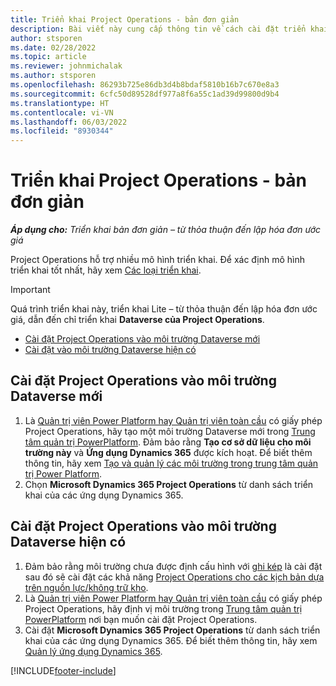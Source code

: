 ```yaml
---
title: Triển khai Project Operations - bản đơn giản
description: Bài viết này cung cấp thông tin về cách cài đặt triển khai Project Operations Lite – từ thỏa thuận đến lập hóa đơn ước giá.
author: stsporen
ms.date: 02/28/2022
ms.topic: article
ms.reviewer: johnmichalak
ms.author: stsporen
ms.openlocfilehash: 86293b725e86db3d4b8bdaf5810b16b7c670e8a3
ms.sourcegitcommit: 6cfc50d89528df977a8f6a55c1ad39d99800d9b4
ms.translationtype: HT
ms.contentlocale: vi-VN
ms.lasthandoff: 06/03/2022
ms.locfileid: "8930344"
---
```

# <a name="deploy-project-operations---lite"></a>Triển khai Project Operations - bản đơn giản

_**Áp dụng cho:** Triển khai bản đơn giản – từ thỏa thuận đến lập hóa đơn ước giá_



Project Operations hỗ trợ nhiều mô hình triển khai. Để xác định mô hình triển khai tốt nhất, hãy xem [Các loại triển khai](determine-deployment-type.md).


> [!IMPORTANT]
> Quá trình triển khai này, triển khai Lite – từ thỏa thuận đến lập hóa đơn ước giá, dẫn đến chỉ triển khai **Dataverse của Project Operations**.

- [Cài đặt Project Operations vào môi trường Dataverse mới](#new)
- [Cài đặt vào môi trường Dataverse hiện có](#existing)



## <a name="install-project-operations-to-a-new-dataverse-environment"></a><a name="new"></a>Cài đặt Project Operations vào môi trường Dataverse mới

1. Là [Quản trị viên Power Platform hay Quản trị viên toàn cầu](/power-platform/admin/global-service-administrators-can-administer-without-license) có giấy phép Project Operations, hãy tạo một môi trường Dataverse mới trong [Trung tâm quản trị PowerPlatform](https://admin.powerplatform.com). Đảm bảo rằng **Tạo cơ sở dữ liệu cho môi trường này** và **Ứng dụng Dynamics 365** được kích hoạt. Để biết thêm thông tin, hãy xem [Tạo và quản lý các môi trường trong trung tâm quản trị Power Platform](/power-platform/admin/create-environment#create-an-environment-in-the-power-platform-admin-center).
2. Chọn **Microsoft Dynamics 365 Project Operations** từ danh sách triển khai của các ứng dụng Dynamics 365.


## <a name="install-project-operations-to-an-existing-dataverse-environment"></a><a name="existing"></a>Cài đặt Project Operations vào môi trường Dataverse hiện có
1. Đảm bảo rằng môi trường chưa được định cấu hình với [ghi kép](/dynamics365/fin-ops-core/dev-itpro/data-entities/dual-write/dual-write-overview) là cài đặt sau đó sẽ cài đặt các khả năng [Project Operations cho các kịch bản dựa trên nguồn lực/không trữ kho](project-operations-integrated-deployment-overview.md).
2. Là [Quản trị viên Power Platform hay Quản trị viên toàn cầu](/power-platform/admin/global-service-administrators-can-administer-without-license) có giấy phép Project Operations, hãy định vị môi trường trong [Trung tâm quản trị PowerPlatform](https://admin.powerplatform.com) nơi bạn muốn cài đặt Project Operations.
3. Cài đặt **Microsoft Dynamics 365 Project Operations** từ danh sách triển khai của các ứng dụng Dynamics 365. Để biết thêm thông tin, hãy xem [Quản lý ứng dụng Dynamics 365](/power-platform/admin/manage-apps).




[!INCLUDE[footer-include](../includes/footer-banner.md)]
